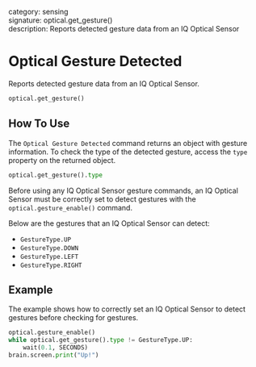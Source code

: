 category: sensing  
signature: optical.get_gesture()  
description: Reports detected gesture data from an IQ Optical Sensor  


# Optical Gesture Detected

Reports detected gesture data from an IQ Optical Sensor.

```python
optical.get_gesture()
```

## How To Use

The `Optical Gesture Detected` command returns an object with gesture information. To check the type of the detected gesture, access the `type` property on the returned object.

```python
optical.get_gesture().type
```

Before using any IQ Optical Sensor gesture commands, an IQ Optical Sensor must be correctly set to detect gestures with the `optical.gesture_enable()` command.

Below are the gestures that an IQ Optical Sensor can detect:

- `GestureType.UP`
- `GestureType.DOWN`
- `GestureType.LEFT`
- `GestureType.RIGHT`

## Example

The example shows how to correctly set an IQ Optical Sensor to detect gestures before checking for gestures.

```python
optical.gesture_enable()
while optical.get_gesture().type != GestureType.UP:
    wait(0.1, SECONDS)
brain.screen.print("Up!")
```

<advanced>
</advanced>